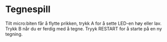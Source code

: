 # Tegnespill
Tilt micro:biten får å flytte prikken, trykk A for å sette LED-en høy eller lav. Trykk B når du er ferdig med å tegne. Tryyk RESTART for å starte på en ny tegning.
